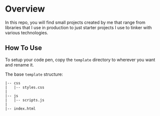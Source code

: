 # Overview
In this repo, you will find small projects created by me that range from libraries that I use in production to just starter projects I use to tinker with various technologies.

## How To Use
To setup your code pen, copy the `template` directory to wherever you want and rename it.

The base `template` structure:

```
|-- css
|   |-- styles.css 
|
|-- js
|   |-- scripts.js
|
|-- index.html
```
